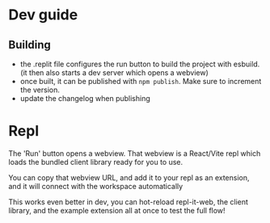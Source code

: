 # Dev guide

## Building

- the .replit file configures the run button to build the project with esbuild. (it then also starts a dev server which opens a webview)
- once built, it can be published with `npm publish`. Make sure to increment the version.
- update the changelog when publishing

# Repl

The 'Run' button opens a webview. That webview is a React/Vite repl which loads the bundled client library ready for you to use.

You can copy that webview URL, and add it to your repl as an extension, and it will connect with the workspace automatically

This works even better in dev, you can hot-reload repl-it-web, the client library, and the example extension all at once to test the full flow!
